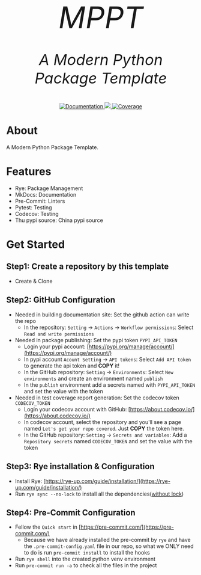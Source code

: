 <p align="center" style="font-size:80px; margin:0px 10px 0px 10px">
    <em>MPPT</em>
</p>
<p align="center", style="font-size: 40px">
    <em>A Modern Python Package Template
</em>
</p>

<div align="center">

[//]: # (  <a href="https://github.com/shenxiangzhuang/python-package-template/actions/workflows/test.yaml" target="_blank">)

[//]: # (  <img alt="Test" src="https://github.com/shenxiangzhuang/python-package-template/actions/workflows/test.yaml/badge.svg?event=pull_request">)

[//]: # (  </a>)


  <a href="https://github.com/shenxiangzhuang/python-package-template">

  <img alt="Documentation" src="https://github.com/shenxiangzhuang/python-package-template/actions/workflows/build_docs.yaml/badge.svg"/>

  </a>


  <a href="#">

  <img src="https://img.shields.io/badge/Python-3.8, 3.9, 3.10, 3.11-blue">

  </a>


[//]: # (  <a href="https://pypi.org/project/mppt" target="_blank">)

[//]: # ()
[//]: # (  <img src="https://badge.fury.io/py/mppt" alt="PyPI Package">)

[//]: # ()
[//]: # (  </a>)

  <a href="https://codecov.io/gh/shenxiangzhuang/python-package-template" target="_blank">

  <img src="https://codecov.io/gh/shenxiangzhuang/python-package-template/branch/master/graph/badge.svg" alt="Coverage">

  </a>


</div>

# About
A Modern Python Package Template.

# Features
- Rye: Package Management
- MkDocs: Documentation
- Pre-Commit: Linters
- Pytest: Testing
- Codecov: Testing
- Thu pypi source: China pypi source

# Get Started

## Step1: Create a repository by this template
- Create & Clone

## Step2: GitHub Configuration
- Needed in building documentation site: Set the github action can write the repo
  - In the repository: `Setting` -> `Actions` -> `Workflow permissions`: Select `Read and write permissions`
- Needed in package publishing: Set the pypi token `PYPI_API_TOKEN`
  - Login your pypi account: [https://pypi.org/manage/account/](https://pypi.org/manage/account/)
  - In pypi account `Acount Setting` -> `API tokens`: Select `Add API token` to generate the api token and **COPY** it!
  - In the GitHub repository: `Setting` -> `Environments`: Select `New environments` and create an environment named `publish`
  - In the `publish` environment add a secrets named with `PYPI_API_TOKEN` and set the value with the token
- Needed in test coverage report generation: Set the codecov token `CODECOV_TOKEN`
  - Login your codecov account with GitHub: [https://about.codecov.io/](https://about.codecov.io/)
  - In codecov account, select the repository and you'll see a page named `Let's get your repo covered`. Just **COPY** the token here.
  - In the GitHub repository: `Setting` -> `Secrets and variables`: Add a `Repository secrets` named `CODECOV_TOKEN` and set the value with the token

## Step3: Rye installation & Configuration
- Install Rye: [https://rye-up.com/guide/installation/](https://rye-up.com/guide/installation/)
- Run `rye sync --no-lock` to install all the dependencies([without lock](https://rye-up.com/guide/sync/#-no-lock))

## Step4: Pre-Commit Configuration
- Fellow the `Quick start` in [https://pre-commit.com/](https://pre-commit.com/)
  - Because we have already installed the pre-commit by `rye` and have the `.pre-commit-config.yaml` file in our repo,
    so what we ONLY need to do is run `pre-commit install` to install the hooks
- Run `rye shell` into the created python venv environment
- Run `pre-commit run -a` to check all the files in the project
